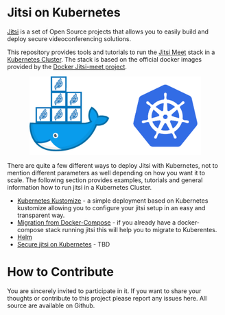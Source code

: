 # Jitsi on Kubernetes

[Jitsi](https://jitsi.org/) is a set of Open Source projects that allows you to easily build and deploy secure videoconferencing solutions.

This repository provides tools and tutorials to run the [Jitsi Meet](https://jitsi.org/jitsi-meet/) stack in a [Kubernetes Cluster](https://kubernetes.io/). The stack is based on the official docker images provided by the [Docker Jitsi-meet project](https://github.com/jitsi/docker-jitsi-meet).


<p align="center"><img src="./resources/jitsi-docker-kubernetes.png" width="400"/></p>


There are quite a few different ways to deploy Jitsi with Kubernetes, not to mention different parameters as well depending on how you want it to scale. The following section provides examples, tutorials and general information how to run jitsi in a Kubernetes Cluster.  


 - [Kubernetes Kustomize](doc/kustomize/README.md) - a simple deployment based on Kubernetes kustomize  allowing you to configure your jitsi setup in an easy and transparent way. 
 - [Migration from Docker-Compose](doc/kompose/README.md) - if you already have a docker-compose stack running jitsi this will help you to migrate to Kuberentes.
 - [Helm](https://github.com/jitsi-contrib/jitsi-helm)
 - [Secure jitsi on Kubernetes](#) - TBD


# How to Contribute

You are sincerely invited to participate in it. If you want to share your thoughts or contribute to this project please report any issues here. All source are available on Github.
